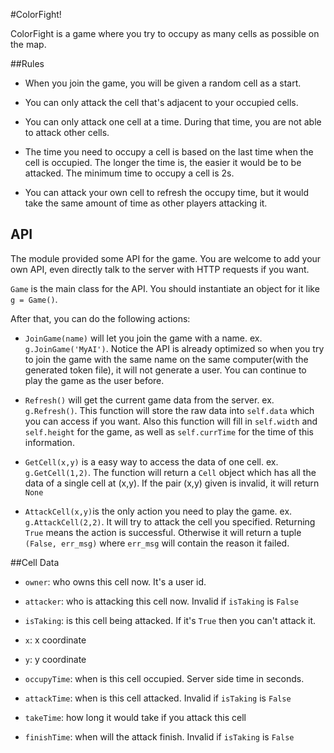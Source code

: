 #ColorFight!

ColorFight is a game where you try to occupy as many cells as possible on the map.

##Rules

* When you join the game, you will be given a random cell as a start.

* You can only attack the cell that's adjacent to your occupied cells.

* You can only attack one cell at a time. During that time, you are not able to attack other cells.

* The time you need to occupy a cell is based on the last time when the cell is occupied. The longer the time is, the easier it would be to be attacked. The minimum time to occupy a cell is 2s.

* You can attack your own cell to refresh the occupy time, but it would take the same amount of time as other players attacking it.

## API

The module provided some API for the game. You are welcome to add your own API, even directly talk to the server with HTTP requests if you want.

`Game` is the main class for the API. You should instantiate an object for it like `g = Game()`.

After that, you can do the following actions:

* `JoinGame(name)` will let you join the game with a name. ex. `g.JoinGame('MyAI')`. Notice the API is already optimized so when you try to join the game with the same name on the same computer(with the generated token file), it will not generate a user. You can continue to play the game as the user before.

* `Refresh()` will get the current game data from the server. ex. `g.Refresh()`. This function will store the raw data into `self.data` which you can access if you want. Also this function will fill in `self.width` and `self.height` for the game, as well as `self.currTime` for the time of this information.

* `GetCell(x,y)` is a easy way to access the data of one cell. ex. `g.GetCell(1,2)`. The function will return a `Cell` object which has all the data of a single cell at (x,y). If the pair (x,y) given is invalid, it will return `None`

* `AttackCell(x,y)`is the only action you need to play the game. ex. `g.AttackCell(2,2)`. It will try to attack the cell you specified. Returning `True` means the action is successful. Otherwise it will return a tuple `(False, err_msg)` where `err_msg` will contain the reason it failed.

##Cell Data

* `owner`: who owns this cell now. It's a user id.

* `attacker`: who is attacking this cell now. Invalid if `isTaking` is `False`

* `isTaking`: is this cell being attacked. If it's `True` then you can't attack it.

* `x`: x coordinate

* `y`: y coordinate

* `occupyTime`: when is this cell occupied. Server side time in seconds.

* `attackTime`: when is this cell attacked. Invalid if `isTaking` is `False`

* `takeTime`: how long it would take if you attack this cell

* `finishTime`: when will the attack finish. Invalid if `isTaking` is `False`
